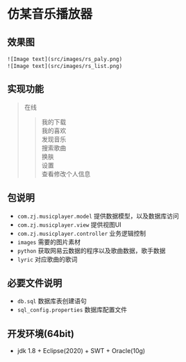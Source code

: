 # 仿某音乐播放器
## 效果图
	![Image text](src/images/rs_paly.png)
	![Image text](src/images/rs_list.png)
	
## 实现功能
  > 在线
  >> 我的下载 <br>
     我的喜欢 <br>
     发现音乐 <br>
     搜索歌曲<br>
     换肤 <br>
     设置<br>
     查看修改个人信息<br>
 
      
## 包说明
   * `com.zj.musicplayer.model` 提供数据模型，以及数据库访问
   * `com.zj.musicplayer.view` 提供视图UI
   * `com.zj.musicplayer.controller` 业务逻辑控制
   * `images` 需要的图片素材
   * `python` 获取网易云数据的程序以及歌曲数据，歌手数据
   * `lyric` 对应歌曲的歌词

## 必要文件说明
   * `db.sql` 数据库表创建语句
   * `sql_config.properties` 数据库配置文件
   
## 开发环境(64bit)
   * jdk 1.8 + Eclipse(2020) + SWT + Oracle(10g)
